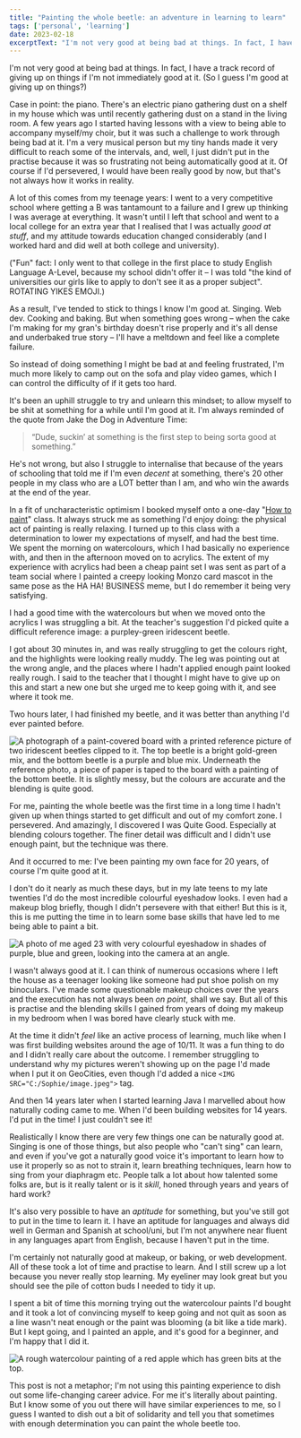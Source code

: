 ```yaml
---
title: "Painting the whole beetle: an adventure in learning to learn"
tags: ['personal', 'learning']
date: 2023-02-18
excerptText: "I'm not very good at being bad at things. In fact, I have a track record of giving up on things if I'm not immediately good at it. (So I guess I'm good at giving up on things?) This is a tale of learning to persevere and accepting the effort that goes into learning new skills."
---
```


I'm not very good at being bad at things. In fact, I have a track record of giving up on things if I'm not immediately good at it. (So I guess I'm good at giving up on things?)

Case in point: the piano. There's an electric piano gathering dust on a shelf in my house which was until recently gathering dust on a stand in the living room. A few years ago I started having lessons with a view to being able to accompany myself/my choir, but it was such a challenge to work through being bad at it. I'm a very musical person but my tiny hands made it very difficult to reach some of the intervals, and, well, I just didn't put in the practise because it was so frustrating not being automatically good at it. Of course if I'd persevered, I would have been really good by now, but that's not always how it works in reality.

A lot of this comes from my teenage years: I went to a very competitive school where getting a B was tantamount to a failure and I grew up thinking I was average at everything. It wasn't until I left that school and went to a local college for an extra year that I realised that I was actually *good at stuff*, and my attitude towards education changed considerably (and I worked hard and did well at both college and university). 

("Fun" fact: I only went to that college in the first place to study English Language A-Level, because my school didn't offer it &ndash; I was told "the kind of universities our girls like to apply to don't see it as a proper subject". ROTATING YIKES EMOJI.)

As a result, I've tended to stick to things I know I'm good at. Singing. Web dev. Cooking and baking. But when something goes wrong &ndash; when the cake I'm making for my gran's birthday doesn't rise properly and it's all dense and underbaked true story &ndash; I'll have a meltdown and feel like a complete failure. 

So instead of doing something I might be bad at and feeling frustrated, I'm much more likely to camp out on the sofa and play video games, which I can control the difficulty of if it gets too hard. 

It's been an uphill struggle to try and unlearn this mindset; to allow myself to be shit at something for a while until I'm good at it. I'm always reminded of the quote from Jake the Dog in Adventure Time:
> “Dude, suckin’ at something is the first step to being sorta good at something.” 

He's not wrong, but also I struggle to internalise that because of the years of schooling that told me if I'm even *decent* at something, there's 20 other people in my class who are a LOT better than I am, and who win the awards at the end of the year. 

In a fit of uncharacteristic optimism I booked myself onto a one-day "[How to paint](https://www.city-academy.com/how-to-paint-beginners)" class. It always struck me as something I'd enjoy doing: the physical act of painting is really relaxing. I turned up to this class with a determination to lower my expectations of myself, and had the best time. We spent the morning on watercolours, which I had basically no experience with, and then in the afternoon moved on to acrylics. The extent of my experience with acrylics had been a cheap paint set I was sent as part of a team social where I painted a creepy looking Monzo card mascot in the same pose as the HA HA! BUSINESS meme, but I do remember it being very satisfying. 

I had a good time with the watercolours but when we moved onto the acrylics I was struggling a bit. At the teacher's suggestion I'd picked quite a difficult reference image: a purpley-green iridescent beetle. 

I got about 30 minutes in, and was really struggling to get the colours right, and the highlights were looking really muddy. The leg was pointing out at the wrong angle, and the places where I hadn't applied enough paint looked really rough. I said to the teacher that I thought I might have to give up on this and start a new one but she urged me to keep going with it, and see where it took me.

Two hours later, I had finished my beetle, and it was better than anything I'd ever painted before. 

![A photograph of a paint-covered board with a printed reference picture of two iridescent beetles clipped to it. The top beetle is a bright gold-green mix, and the bottom beetle is a purple and blue mix. Underneath the reference photo, a piece of paper is taped to the board with a painting of the bottom beetle. It is slightly messy, but the colours are accurate and the blending is quite good.](/img/blog/beetle/beetle.JPG)

For me, painting the whole beetle was the first time in a long time I hadn't given up when things started to get difficult and out of my comfort zone. I persevered. And amazingly, I discovered I was Quite Good. Especially at blending colours together. The finer detail was difficult and I didn't use enough paint, but the technique was there. 

And it occurred to me: I've been painting my own face for 20 years, of course I'm quite good at it. 

I don't do it nearly as much these days, but in my late teens to my late twenties I'd do the most incredible colourful eyeshadow looks. I even had a makeup blog briefly, though I didn't persevere with that either! But this is it, this is me putting the time in to learn some base skills that have led to me being able to paint a bit. 

![A photo of me aged 23 with very colourful eyeshadow in shades of purple, blue and green, looking into the camera at an angle.](/img/blog/beetle/makeup-2012.jpg "Me, circa 2012, doing my best Makeup Blogger face. Serious eyeshadow skills though.")

I wasn't always good at it. I can think of numerous occasions where I left the house as a teenager looking like someone had put shoe polish on my binoculars. I've made some questionable makeup choices over the years and the execution has not always been *on point*, shall we say. But all of this is practise and the blending skills I gained from years of doing my makeup in my bedroom when I was bored have clearly stuck with me.

At the time it didn't *feel* like an active process of learning, much like when I was first building websites around the age of 10/11. It was a fun thing to do and I didn't really care about the outcome. I remember struggling to understand why my pictures weren't showing up on the page I'd made when I put it on GeoCities, even though I'd added a nice `<IMG SRC="C:/Sophie/image.jpeg">` tag.  

And then 14 years later when I started learning Java I marvelled about how naturally coding came to me. When I'd been building websites for 14 years. I'd put in the time! I just couldn't see it! 

Realistically I know there are very few things one can be naturally good at. Singing is one of those things, but also people who "can't sing" can learn, and even if you've got a naturally good voice it's important to learn how to use it properly so as not to strain it, learn breathing techniques, learn how to sing from your diaphragm etc. People talk a lot about how talented some folks are, but is it really talent or is it *skill*, honed through years and years of hard work?

It's also very possible to have an *aptitude* for something, but you've still got to put in the time to learn it. I have an aptitude for languages and always did well in German and Spanish at school/uni, but I'm not anywhere near fluent in any languages apart from English, because I haven't put in the time.

I'm certainly not naturally good at makeup, or baking, or web development. All of these took a lot of time and practise to learn. And I still screw up a lot because you never really stop learning. My eyeliner may look great but you should see the pile of cotton buds I needed to tidy it up. 

I spent a bit of time this morning trying out the watercolour paints I'd bought and it took a lot of convincing myself to keep going and not quit as soon as a line wasn't neat enough or the paint was blooming (a bit like a tide mark). But I kept going, and I painted an apple, and it's good for a beginner, and I'm happy that I did it.  

![A rough watercolour painting of a red apple which has green bits at the top.](/img/blog/beetle/apple.JPG)

This post is not a metaphor; I'm not using this painting experience to dish out some life-changing career advice. For me it's literally about painting. But I know some of you out there will have similar experiences to me, so I guess I wanted to dish out a bit of solidarity and tell you that sometimes with enough determination you can paint the whole beetle too.
